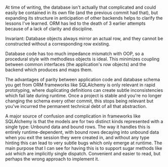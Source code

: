 At time of writing, the database isn't actually that complicated and could easily be contained in its own file (and the previous commit had that), but expanding its structure in anticipation of other backends helps to clarify the lessons I've learned. ORM has led to the death of 3 earlier attempts because of a lack of clarity and discipline.

Invariant: Database objects always mirror an actual row, and they cannot be constructed without a corresponding row existing.

Database code has too much impedance mismatch with OOP, so a procedural style with methodless objects is ideal. This minimizes coupling between common interfaces (the application's row objects) and the backend which produces and maps them.

The advantages of parity between application code and database schema you get from ORM frameworks like SQLAlchemy is only relevant in rapid prototyping, where duplicating definitions can create subtle inconsistencies which fail late during runtime. Once a project is stable and you're no longer changing the schema every other commit, this stops being relevant but you've incurred the permanent technical debt of all that abstraction.

A major source of confusion and complication in frameworks like SQLAlchemy is that the models are for two distinct kinds represented with a single type: Unbound data and bound rows. The way it handles this is entirely runtime-dependent, with bound rows decaying into unbound data when you exit the session they were created in, and without any type hinting this can lead to very subtle bugs which only emerge at runtime. The main purpose that I can see for having this is to support sugar methods like `add` which are implicitly single dispatch. Convenient and easier to read, but perhaps the wrong approach to implement it.
